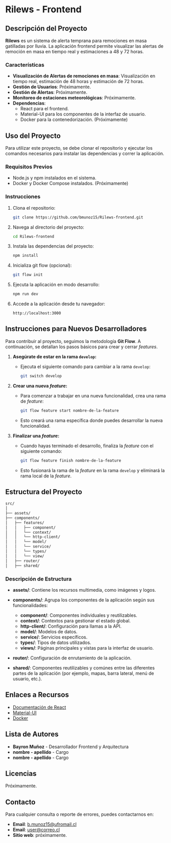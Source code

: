 # Rilews - Frontend

## Descripción del Proyecto

**Rilews** es un sistema de alerta temprana para remociones en masa gatilladas por lluvia. La aplicación frontend permite visualizar las alertas de remoción en masa en tiempo real y estimaciones a 48 y 72 horas.

### Características

- **Visualización de Alertas de remociones en masa**: Visualización en tiempo real, estimación de 48 horas y estimación de 72 horas.
- **Gestión de Usuarios**: Próximamente.
- **Gestión de Alertas**: Próximamente.
- **Monitoreo de estaciones meteorológicas**: Próximamente.
- **Dependencias**: 
  - React para el frontend.
  - Material-UI para los componentes de la interfaz de usuario.
  - Docker para la contenedorización. (Próximamente)

## Uso del Proyecto

Para utilizar este proyecto, se debe clonar el repositorio y ejecutar los comandos necesarios para instalar las dependencias y correr la aplicación.

### Requisitos Previos

- Node.js y npm instalados en el sistema.
- Docker y Docker Compose instalados. (Próximamente)

### Instrucciones

1. Clona el repositorio:
   ```bash
   git clone https://github.com/bmunoz15/Rilews-frontend.git
   ```

2. Navega al directorio del proyecto:
   ```bash
   cd Rilews-frontend
   ```

3. Instala las dependencias del proyecto:
   ```bash
   npm install
   ```

4. Inicializa git flow (opcional):
   ```bash
   git flow init
   ```

5. Ejecuta la aplicación en modo desarrollo:
   ```bash
   npm run dev
   ```

6. Accede a la aplicación desde tu navegador:
   ```
   http://localhost:3000
   ```
## Instrucciones para Nuevos Desarrolladores

Para contribuir al proyecto, seguimos la metodología **Git Flow**. A continuación, se detallan los pasos básicos para crear y cerrar *features*.

1. **Asegúrate de estar en la rama `develop`:**
   - Ejecuta el siguiente comando para cambiar a la rama `develop`:
     ```bash
     git switch develop
     ```

2. **Crear una nueva *feature*:**
   - Para comenzar a trabajar en una nueva funcionalidad, crea una rama de *feature*:
     ```bash
     git flow feature start nombre-de-la-feature
     ```
   - Esto creará una rama específica donde puedes desarrollar la nueva funcionalidad.

3. **Finalizar una *feature*:**
   - Cuando hayas terminado el desarrollo, finaliza la *feature* con el siguiente comando:
     ```bash
     git flow feature finish nombre-de-la-feature
     ```
   - Esto fusionará la rama de la *feature* en la rama `develop` y eliminará la rama local de la *feature*.

## Estructura del Proyecto

```bash
src/
│
├── assets/
├── components/
│   ├── features/
│   │   ├── component/
│   │   └── context/
│   │   └── http-client/
│   │   └── model/
│   │   └── service/
│   │   └── types/
│   │   └── view/
│   ├── router/
│   ├── shared/
```

### Descripción de Estructura

- **assets/**: Contiene los recursos multimedia, como imágenes y logos.
  
- **components/**: Agrupa los componentes de la aplicación según sus funcionalidades:
  - **component/**: Componentes individuales y reutilizables.
  - **context/**: Contextos para gestionar el estado global.
  - **http-client/**: Configuración para llamas a la API.
  - **model/**: Modelos de datos.
  - **service/**: Servicios específicos.
  - **types/**: Tipos de datos utilizados.
  - **views/**: Páginas principales y vistas para la interfaz de usuario.

- **router/**: Configuración de enrutamiento de la aplicación.

- **shared/**: Componentes reutilizables y comúnes entre las diferentes partes de la aplicación (por ejemplo, mapas, barra lateral, menú de usuario, etc.).

## Enlaces a Recursos

- [Documentación de React](https://reactjs.org/docs/getting-started.html)
- [Material-UI](https://mui.com/)
- [Docker](https://www.docker.com/)

## Lista de Autores

- **Bayron Muñoz** - Desarrollador Frontend y Arquitectura
- **nombre - apellido** - Cargo
- **nombre - apellido** - Cargo

## Licencias

Próximamente.

## Contacto

Para cualquier consulta o reporte de errores, puedes contactarnos en:

- **Email**: b.munoz15@ufromail.cl
- **Email**: user@correo.cl
- **Sitio web**: próximamente.


















































































